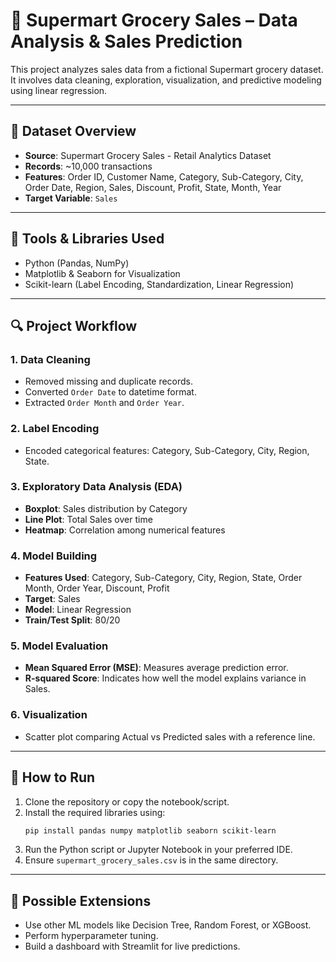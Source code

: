 
# 🛒 Supermart Grocery Sales – Data Analysis & Sales Prediction

This project analyzes sales data from a fictional Supermart grocery dataset. It involves data cleaning, exploration, visualization, and predictive modeling using linear regression.

---

## 📁 Dataset Overview

- **Source**: Supermart Grocery Sales - Retail Analytics Dataset
- **Records**: ~10,000 transactions  
- **Features**: Order ID, Customer Name, Category, Sub-Category, City, Order Date, Region, Sales, Discount, Profit, State, Month, Year  
- **Target Variable**: `Sales`

---

## 🧰 Tools & Libraries Used

- Python (Pandas, NumPy)
- Matplotlib & Seaborn for Visualization
- Scikit-learn (Label Encoding, Standardization, Linear Regression)

---

## 🔍 Project Workflow

### 1. Data Cleaning
- Removed missing and duplicate records.
- Converted `Order Date` to datetime format.
- Extracted `Order Month` and `Order Year`.

### 2. Label Encoding
- Encoded categorical features: Category, Sub-Category, City, Region, State.

### 3. Exploratory Data Analysis (EDA)
- **Boxplot**: Sales distribution by Category
- **Line Plot**: Total Sales over time
- **Heatmap**: Correlation among numerical features

### 4. Model Building
- **Features Used**: Category, Sub-Category, City, Region, State, Order Month, Order Year, Discount, Profit
- **Target**: Sales
- **Model**: Linear Regression
- **Train/Test Split**: 80/20

### 5. Model Evaluation
- **Mean Squared Error (MSE)**: Measures average prediction error.
- **R-squared Score**: Indicates how well the model explains variance in Sales.

### 6. Visualization
- Scatter plot comparing Actual vs Predicted sales with a reference line.

---

## 📝 How to Run

1. Clone the repository or copy the notebook/script.
2. Install the required libraries using:
   ```bash
   pip install pandas numpy matplotlib seaborn scikit-learn
   ```
3. Run the Python script or Jupyter Notebook in your preferred IDE.
4. Ensure `supermart_grocery_sales.csv` is in the same directory.

---

## 🔮 Possible Extensions

- Use other ML models like Decision Tree, Random Forest, or XGBoost.
- Perform hyperparameter tuning.
- Build a dashboard with Streamlit for live predictions.
